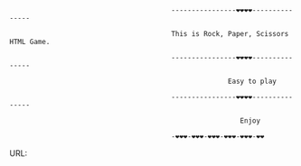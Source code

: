 
                                            ----------------❤️❤️❤️❤️---------------

                                            This is Rock, Paper, Scissors HTML Game.

                                            ----------------❤️❤️❤️❤️---------------
											
											              Easy to play
											
											----------------❤️❤️❤️❤️---------------
											
											                 Enjoy
															 
											-❤️❤️❤️-❤️❤️❤️-❤️❤️❤️-❤️❤️❤️-❤️❤️❤️-❤️❤️

URL: 											